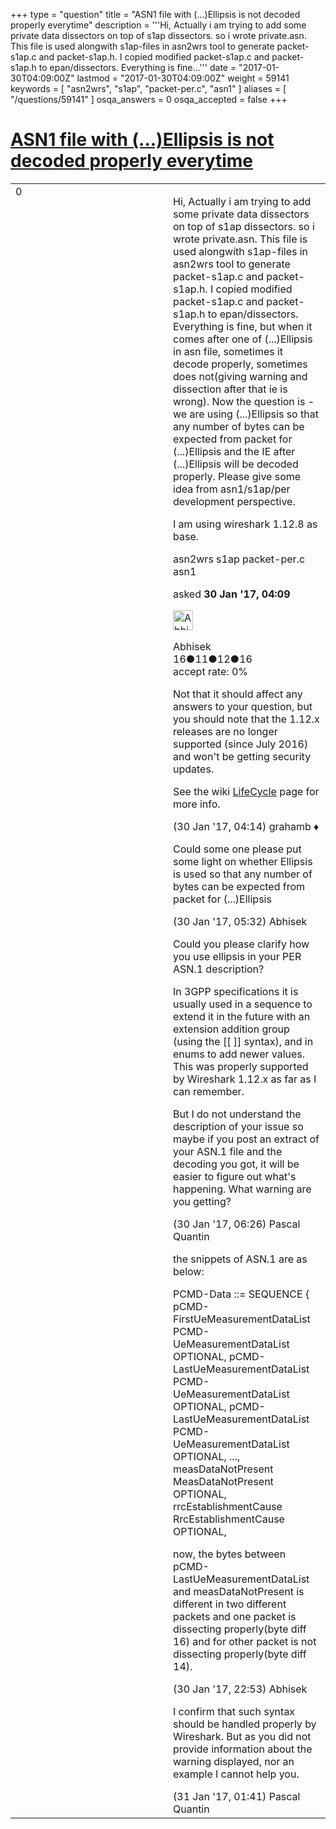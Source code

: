 +++
type = "question"
title = "ASN1 file with (...)Ellipsis is not decoded properly everytime"
description = '''Hi, Actually i am trying to add some private data dissectors on top of s1ap dissectors. so i wrote private.asn. This file is used alongwith s1ap-files in asn2wrs tool to generate packet-s1ap.c and packet-s1ap.h. I copied modified packet-s1ap.c and packet-s1ap.h to epan/dissectors. Everything is fine...'''
date = "2017-01-30T04:09:00Z"
lastmod = "2017-01-30T04:09:00Z"
weight = 59141
keywords = [ "asn2wrs", "s1ap", "packet-per.c", "asn1" ]
aliases = [ "/questions/59141" ]
osqa_answers = 0
osqa_accepted = false
+++

<div class="headNormal">

# [ASN1 file with (...)Ellipsis is not decoded properly everytime](/questions/59141/asn1-file-with-ellipsis-is-not-decoded-properly-everytime)

</div>

<div id="main-body">

<div id="askform">

<table id="question-table" style="width:100%;"><colgroup><col style="width: 50%" /><col style="width: 50%" /></colgroup><tbody><tr class="odd"><td style="width: 30px; vertical-align: top"><div class="vote-buttons"><div id="post-59141-score" class="post-score" title="current number of votes">0</div><div id="favorite-count" class="favorite-count"></div></div></td><td><div id="item-right"><div class="question-body"><p>Hi, Actually i am trying to add some private data dissectors on top of s1ap dissectors. so i wrote private.asn. This file is used alongwith s1ap-files in asn2wrs tool to generate packet-s1ap.c and packet-s1ap.h. I copied modified packet-s1ap.c and packet-s1ap.h to epan/dissectors. Everything is fine, but when it comes after one of (...)Ellipsis in asn file, sometimes it decode properly, sometimes does not(giving warning and dissection after that ie is wrong). Now the question is - we are using (...)Ellipsis so that any number of bytes can be expected from packet for (...)Ellipsis and the IE after (...)Ellipsis will be decoded properly. Please give some idea from asn1/s1ap/per development perspective.</p><p>I am using wireshark 1.12.8 as base.</p></div><div id="question-tags" class="tags-container tags">asn2wrs s1ap packet-per.c asn1</div><div id="question-controls" class="post-controls"></div><div class="post-update-info-container"><div class="post-update-info post-update-info-user"><p>asked <strong>30 Jan '17, 04:09</strong></p><img src="https://secure.gravatar.com/avatar/48912e037040264c21d2e543aca485e5?s=32&amp;d=identicon&amp;r=g" class="gravatar" width="32" height="32" alt="Abhisek&#39;s gravatar image" /><p>Abhisek<br />
<span class="score" title="16 reputation points">16</span><span title="11 badges"><span class="badge1">●</span><span class="badgecount">11</span></span><span title="12 badges"><span class="silver">●</span><span class="badgecount">12</span></span><span title="16 badges"><span class="bronze">●</span><span class="badgecount">16</span></span><br />
<span class="accept_rate" title="Rate of the user&#39;s accepted answers">accept rate:</span> <span title="Abhisek has no accepted answers">0%</span></p></div></div><div id="comments-container-59141" class="comments-container"><span id="59142"></span><div id="comment-59142" class="comment"><div id="post-59142-score" class="comment-score"></div><div class="comment-text"><p>Not that it should affect any answers to your question, but you should note that the 1.12.x releases are no longer supported (since July 2016) and won't be getting security updates.</p><p>See the wiki <a href="https://wiki.wireshark.org/Development/LifeCycle">LifeCycle</a> page for more info.</p></div><div id="comment-59142-info" class="comment-info"><span class="comment-age">(30 Jan '17, 04:14)</span> grahamb ♦</div></div><span id="59144"></span><div id="comment-59144" class="comment"><div id="post-59144-score" class="comment-score"></div><div class="comment-text"><p>Could some one please put some light on whether Ellipsis is used so that any number of bytes can be expected from packet for (...)Ellipsis</p></div><div id="comment-59144-info" class="comment-info"><span class="comment-age">(30 Jan '17, 05:32)</span> Abhisek</div></div><span id="59147"></span><div id="comment-59147" class="comment"><div id="post-59147-score" class="comment-score"></div><div class="comment-text"><p>Could you please clarify how you use ellipsis in your PER ASN.1 description?</p><p>In 3GPP specifications it is usually used in a sequence to extend it in the future with an extension addition group (using the [[ ]] syntax), and in enums to add newer values. This was properly supported by Wireshark 1.12.x as far as I can remember.</p><p>But I do not understand the description of your issue so maybe if you post an extract of your ASN.1 file and the decoding you got, it will be easier to figure out what's happening. What warning are you getting?</p></div><div id="comment-59147-info" class="comment-info"><span class="comment-age">(30 Jan '17, 06:26)</span> Pascal Quantin</div></div><span id="59171"></span><div id="comment-59171" class="comment"><div id="post-59171-score" class="comment-score"></div><div class="comment-text"><p>the snippets of ASN.1 are as below:</p><p>PCMD-Data ::= SEQUENCE { pCMD-FirstUeMeasurementDataList PCMD-UeMeasurementDataList OPTIONAL, pCMD-LastUeMeasurementDataList PCMD-UeMeasurementDataList OPTIONAL, pCMD-LastUeMeasurementDataList PCMD-UeMeasurementDataList OPTIONAL, ..., measDataNotPresent MeasDataNotPresent OPTIONAL, rrcEstablishmentCause RrcEstablishmentCause OPTIONAL,</p><p>now, the bytes between pCMD-LastUeMeasurementDataList and measDataNotPresent is different in two different packets and one packet is dissecting properly(byte diff 16) and for other packet is not dissecting properly(byte diff 14).</p></div><div id="comment-59171-info" class="comment-info"><span class="comment-age">(30 Jan '17, 22:53)</span> Abhisek</div></div><span id="59175"></span><div id="comment-59175" class="comment"><div id="post-59175-score" class="comment-score"></div><div class="comment-text"><p>I confirm that such syntax should be handled properly by Wireshark. But as you did not provide information about the warning displayed, nor an example I cannot help you.</p></div><div id="comment-59175-info" class="comment-info"><span class="comment-age">(31 Jan '17, 01:41)</span> Pascal Quantin</div></div></div><div id="comment-tools-59141" class="comment-tools"></div><div class="clear"></div><div id="comment-59141-form-container" class="comment-form-container"></div><div class="clear"></div></div></td></tr></tbody></table>

</div>

</div>

